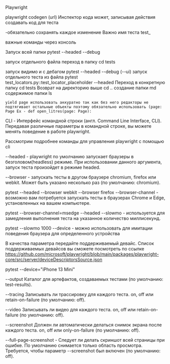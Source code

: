 Playwright

playwright codegen (url) Инспектор кода может, записывая действия создавать код для теста 

-обязательно сохранять каждое изменение 
Важно имя теста test_

важные команды через консоль

Запуск всей папки pytest --headed --debug

запуск отдельного файла  переход в папку cd tests

запуск видимо и с дебагом  pytest --headed --debug (--ui)
запуск отдельного теста  из файла    pytest test_locators.py::test_locator_placeholder --headed
Переход в конкретную папку cd tests
Возврат на директорию выше cd ..
создание папки md
содержимое папки ls

    yield page использовать аккуратно так как без него редакторы не подтягивает остальные объекты поэтому обязательно использовать (page: Page Ex - def open_litres(page: Page):
CLI - Интерфейс командной строки (англ. Command Line Interface, CLI). Передавая различные параметры в командной строке, вы можете менять поведение в работе playwright.

Рассмотрим подробнее команды для управления playwright с помощью cli

--headed - playwright по умолчанию запускает браузеры в безголовом(headless) режиме. При использовании данного аргумента, запуск теста произойдет в режиме headed.

--browser - запускать тесты в другом браузере chromium, firefox или webkit. Может быть указано несколько раз (по умолчанию: chromium).

pytest --headed --browser webkit --browser firefox
--browser-channel - возможно вам потребуется запускать тесты в браузерах  Chrome и Edge, установленных на вашем компьютере.

pytest --browser-channel=msedge --headed
--slowmo - используется  для замедления выполнения теста на указанное количество миллисекунд.

pytest --slowmo 1000
--device - можно использовать для имитации поведения браузера для определенного устройства

В качества параметра передайте поддерживаемый девайс. Список поддерживаемых девайсов вы сможете  посмотреть по ссылке  
https://github.com/microsoft/playwright/blob/main/packages/playwright-core/src/server/deviceDescriptorsSource.json

pytest --device="iPhone 13 Mini"


--output Каталог для артефактов, создаваемых тестами (по умолчанию: test-results).



--tracing Записывать ли трассировку для каждого теста. on, off или retain-on-failure (по умолчанию: off).



--video Записывать ли видео для каждого теста. on, off или retain-on-failure (по умолчанию: off).



--screenshot Должен ли автоматически делаться снимок экрана после каждого теста. on, off или only-on-failure (по умолчанию: off).

--full-page-screenshot - Следует ли делать скриншот всей страницы при ошибке. По умолчанию снимается только область просмотра. Требуется, чтобы параметр --screenshot был включен (по умолчанию: off).
